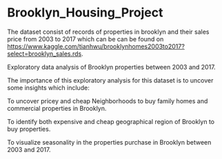 # Brooklyn_Housing_Project

The dataset consist of records of properties in brooklyn and their sales price from 2003 to 2017 which can be can be found on https://www.kaggle.com/tianhwu/brooklynhomes2003to2017?select=brooklyn_sales.rds.

Exploratory data analysis of Brooklyn properties between 2003 and 2017.

The importance of this exploratory analysis for this dataset is to uncover some insights which include:

To uncover pricey and cheap Neighborhoods to buy family homes and commercial properties in Brooklyn.

To identify both expensive and cheap geographical region of Brooklyn to buy properties.

To visualize seasonality in the properties purchase in Brooklyn between 2003 and 2017.
